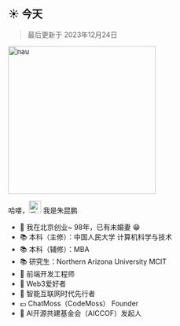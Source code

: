 <h2>☀️ 今天</h2>
<blockquote>最后更新于 2023年12月24日</blockquote>
<img src="https://octodex.github.com/images/daftpunktocat-thomas.gif" width="300" alt="nau">
<p>哈喽，<img src="https://media.giphy.com/media/hvRJCLFzcasrR4ia7z/giphy.gif" width="25" alt="手势"> 我是朱昆鹏</p>
<ul>
  <li>🔭 我在北京创业~ 98年，已有未婚妻 😁</li>
  <li>📚 本科（主修）：中国人民大学 计算机科学与技术</li>
  <li>📚 本科（辅修）：MBA</li>
  <li>📚 研究生：Northern Arizona University MCIT</li>
  <li>🔋 前端开发工程师</li>
  <li>📡 Web3爱好者</li>
  <li>📡 智能互联网时代先行者</li>
  <li>💷 ChatMoss（CodeMoss） Founder</li>
  <li>🌱 AI开源共建基金会（AICCOF）发起人</li>
</ul>

